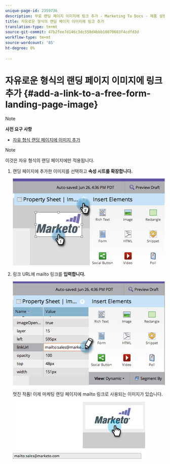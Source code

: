 ```yaml
---
unique-page-id: 2359736
description: 무료 랜딩 페이지 이미지에 링크 추가 - Marketing To Docs - 제품 설명서
title: 자유로운 형식의 랜딩 페이지 이미지에 링크 추가
translation-type: tm+mt
source-git-commit: 47b2fee7d146c3dc558d4bbb10070683f4cdfd3d
workflow-type: tm+mt
source-wordcount: '85'
ht-degree: 0%

---
```



# 자유로운 형식의 랜딩 페이지 이미지에 링크 추가 {#add-a-link-to-a-free-form-landing-page-image}

>[!NOTE]
>
>**사전 요구 사항**
>
>* [자유 형식 랜딩 페이지에 이미지 추가](add-an-image-to-a-free-form-landing-page.md)

>



>[!NOTE]
>
>이것은 자유 형식의 랜딩 페이지에만 적용됩니다.

1. 랜딩 페이지에 추가한 이미지를 선택하고 **속성 시트를 확장합니다.**

   ![](assets/image2014-9-18-15-3a29-3a0.png)

1. 링크 URL에 mailto 링크를 **입력합니다.**

   ![](assets/image2014-9-18-15-3a29-3a21.png)

   멋진 작품! 이제 마케팅 랜딩 페이지에 mailto 링크로 사용되는 이미지가 있습니다.

   ![](assets/image2014-9-18-15-3a29-3a38.png)

